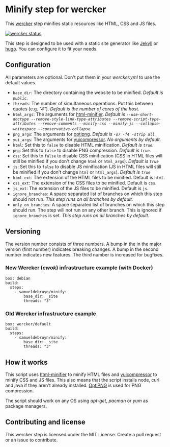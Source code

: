 # Minify step for wercker
This [wercker](http://wercker.com) step minifies static resources like HTML, CSS and JS files.

[![wercker status](https://app.wercker.com/status/777b41e2e1d76a0ef8b13d56da4bdcbb/m "wercker status")](https://app.wercker.com/project/bykey/777b41e2e1d76a0ef8b13d56da4bdcbb)

This step is designed to be used with a static site generator like [Jekyll](http://jekyllrb.com) or [hugo](http://gohugo.io). You can configure it to fit your needs.

## Configuration

All parameters are optional. Don't put them in your *wercker.yml* to use the default values.

* `base_dir`: The directory containing the website to be minified. *Default is `public`.*
* `threads`: The number of simultaneous operations. Put this between quotes (e.g. *"4"*). *Default is the number of cores of the host.*
* `html_args`: The arguments for [html-minifier](https://github.com/kangax/html-minifier). *Default is `--use-short-doctype --remove-style-link-type-attributes --remove-script-type-attributes --remove-comments --minify-css --minify-js --collapse-whitespace --conservative-collapse`.*
* `png_args`: The arguments for [optipng](http://optipng.sourceforge.net/). *Default is `-o7 -f4 -strip all`.*
* `yui_args`: The arguments for [yuicompressor](https://github.com/yui/yuicompressor). *No arguments by default.*
* `html`: Set this to `false` to disable HTML minification. *Default is `true`.*
* `png`: Set this to `false` to disable PNG compression. *Default is `true`.*
* `css`: Set this to `false` to disable CSS minification (CSS in HTML files will still be minified if you don't change `html` or `html_args`). *Default is `true`*
* `js`: Set this to `false` to disable JS minification (JS in HTML files will still be minified if you don't change `html` or `html_args`). *Default is `true`*
* `html_ext`: The extension of the HTML files to be minified. Default is `html`.
* `css_ext`: The extension of the CSS files to be minified. Default is `css`.
* `js_ext`: The extension of the JS files to be minified. Default is `js`.
* `ignore_branches`: A space separated list of branches on which this step should not run. *This step runs on all branches by default.*
* `only_on_branches`: A space separated list of branches on which this step should run. The step will not run on any other branch. This is ignored if `ignore_branches` is set. *This step runs on all branches by default.*

## Versioning

The version number consists of three numbers. A bump in the in the major version (first number) indicates breaking changes. A bump in the second number indicates new features. The third number is increased for bugfixes.

### New Wercker (*ewok*) infrastructure example (with Docker)

	box: debian
	build:
	  steps:
	    - samueldebruyn/minify:
	        base_dir: _site
	        threads: "3"

### Old Wercker infrastructure example

	box: wercker/default
	build:
	  steps:
	    - samueldebruyn/minify:
	        base_dir: _site
	        threads: "3"

## How it works

This script uses [html-minifier](https://github.com/kangax/html-minifier) to minify HTML files and [yuicompressor](https://github.com/yui/yuicompressor) to minify CSS and JS files. This also means that the script installs node, curl and java if they aren't already installed.
[OptiPNG](http://optipng.sourceforge.net/) is used for PNG compression.

The script should work on any OS using *apt-get*, *pacman* or *yum* as package managers.

## Contributing and license

This wercker step is licensed under the MIT License. Create a pull request or an issue to contribute.
